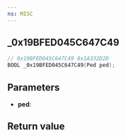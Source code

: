 ```yaml
---
ns: MISC
---
```

## _0x19BFED045C647C49

```c
// 0x19BFED045C647C49 0x1A332D2D
BOOL _0x19BFED045C647C49(Ped ped);
```


## Parameters
* **ped**:

## Return value
